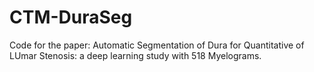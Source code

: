 # CTM-DuraSeg
Code for the paper: Automatic Segmentation of Dura for Quantitative of LUmar Stenosis: a deep learning study with 518 Myelograms. 
